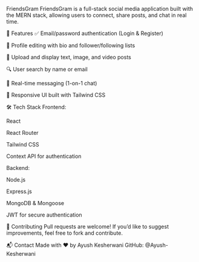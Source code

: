  FriendsGram
FriendsGram is a full-stack social media application built with the MERN stack, allowing users to connect, share posts, and chat in real time.

🚀 Features
✅ Email/password authentication (Login & Register)

👤 Profile editing with bio and follower/following lists

📸 Upload and display text, image, and video posts

🔍 User search by name or email

💬 Real-time messaging (1-on-1 chat)

🔄 Responsive UI built with Tailwind CSS

🛠️ Tech Stack
Frontend:

React

React Router

Tailwind CSS

Context API for authentication

Backend:

Node.js

Express.js

MongoDB & Mongoose

JWT for secure authentication

🤝 Contributing
Pull requests are welcome! If you’d like to suggest improvements, feel free to fork and contribute.

📬 Contact
Made with ❤️ by Ayush Kesherwani
GitHub: @Ayush-Kesherwani
